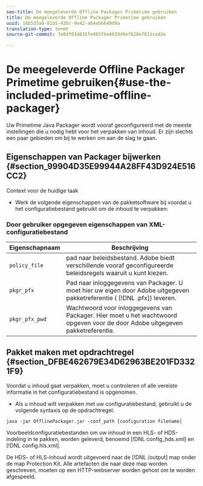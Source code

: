 ```yaml
---
seo-title: De meegeleverde Offline Packager Primetime gebruiken
title: De meegeleverde Offline Packager Primetime gebruiken
uuid: 16b535a9-81b5-43bc-9e42-a64eb6649d9a
translation-type: tm+mt
source-git-commit: 7e8df034035fe465fbe403949ef828e7811ced2e

---
```



# De meegeleverde Offline Packager Primetime gebruiken{#use-the-included-primetime-offline-packager}

Uw Primetime Java Packager wordt vooraf geconfigureerd met de meeste instellingen die u nodig hebt voor het verpakken van inhoud. Er zijn slechts een paar gebieden om bij te werken om aan de slag te gaan.

## Eigenschappen van Packager bijwerken {#section_99904D35E99944A28FF43D924E516CC2}

Context voor de huidige taak

* Werk de volgende eigenschappen van de pakketsoftware bij voordat u het configuratiebestand gebruikt om de inhoud te verpakken:

### Door gebruiker opgegeven eigenschappen van XML-configuratiebestand

| Eigenschapnaam | Beschrijving |
|---|---|
| `policy_file` | pad naar beleidsbestand. Adobe biedt verschillende vooraf geconfigureerde beleidsregels waaruit u kunt kiezen. |
| `pkgr_pfx` | Pad naar inloggegevens van Packager. U moet hier uw eigen door Adobe uitgegeven pakketreferentie ( [!DNL .pfx]) leveren. |
| `pkgr_pfx_pwd` | Wachtwoord voor inloggegevens van Packager. Hier moet u het wachtwoord opgeven voor de door Adobe uitgegeven pakketreferentie. |

## Pakket maken met opdrachtregel {#section_DFBE462679E34D62963BE201FD3321F9}

Voordat u inhoud gaat verpakken, moet u controleren of alle vereiste informatie in het configuratiebestand is opgenomen.

* Als u inhoud wilt verpakken met uw configuratiebestand, gebruikt u de volgende syntaxis op de opdrachtregel:

```
java -jar OfflinePackager.jar -conf_path [configuration filename]
```

Voorbeeldconfiguratiebestanden om uw inhoud in een HLS- of HDS-indeling in te pakken, worden geleverd, benoemd [!DNL config_hds.xml] en [!DNL config.hls.xml].

De HDS- of HLS-inhoud wordt uitgevoerd naar de [!DNL /output] map onder de map Protection Kit. Alle artefacten die naar deze map worden geschreven, moeten op een HTTP-webserver worden gehost om te worden afgespeeld.
